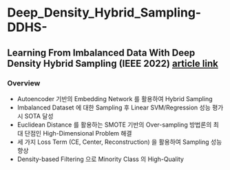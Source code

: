 # Deep_Density_Hybrid_Sampling-DDHS-

## Learning From Imbalanced Data With Deep Density Hybrid Sampling (IEEE 2022) [article link](https://ieeexplore.ieee.org/document/9723474)
### Overview
- Autoencoder 기반의 Embedding Network 를 활용하여 Hybrid Sampling
- Imbalanced Dataset 에 대한 Sampling 후 Linear SVM/Regression 성능 평가 시 SOTA 달성
- Euclidean Distance 를 활용하는 SMOTE 기반의 Over-sampling 방법론의 최대 단점인 High-Dimensional Problem 해결
- 세 가지 Loss Term (CE, Center, Reconstruction) 을 활용하여 Sampling 성능 향상
- Density-based Filtering 으로 Minority Class 의 High-Quality
